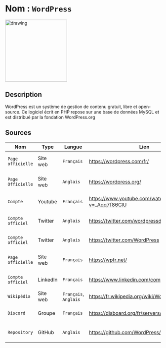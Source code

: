 # Nom : `WordPress`

<img src="https://logo-marque.com/wp-content/uploads/2020/11/WordPress-Logo.png" alt="drawing" width="200"/>

## Description

WordPress est un système de gestion de contenu gratuit, libre et open-source. Ce logiciel écrit en PHP repose sur une base de données MySQL et est distribué par la fondation WordPress.org

## Sources

Nom | Type | Langue | Lien | Description | Tags | Note/5
 --- | --- | --- | --- | --- | --- | --- 
`Page officielle` | Site web | `Français` | https://wordpress.com/fr/ | Présentation et utilisation de `Wordpress` | `Wordpress` | 5 |
`Page Officielle` | Site web | `Anglais` | https://wordpress.org/ | Présentation et utilisation de `Wordpress` | `Wordpress` | 5 |
`Compte` | Youtube | `Français` | https://www.youtube.com/watch?v=_Aqq7f86ClU | Compte dédié à `Wordpress` | `Wordpres ` | 5 |
`Compte officiel` | Twitter | `Anglais` | https://twitter.com/wordpressdotcom | Compte dédié à `Wordpress` | `Wordpres ` | 5 |
`Compte officiel` | Twitter | `Anglais` | https://twitter.com/WordPress | Distribution, contribution `Wordpress` | `Wordpres ` | 5 |
`Page officielle` | Site web | `Français` | https://wpfr.net/ | Communauté `Wordpress` de France | `Wordpres ` | 5 |
`Compte officiel` | LinkedIn | `Français` | https://www.linkedin.com/company/wordpress/ | Suivre les évolutions de `Wordpress` | `Wordpres ` | 5 |
`Wikipédia` | Site web | `Français`, `Anglais` | https://fr.wikipedia.org/wiki/WordPress| Information `Wordpress` | `Wordpres ` | 5 |
`Discord` | Groupe | `Français`| https://disboard.org/fr/servers/tag/wordpress| Communauté de discution `Wordpress` | `Wordpres ` | 5 |
`Repository` | GitHub | `Anglais`| https://github.com/WordPress/WordPress| Exemple de projet `Wordpress` | `Wordpres ` | 5 |